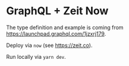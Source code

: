 # GraphQL + Zeit Now

The type definition and example is coming from <https://launchpad.graphql.com/1jzxrj179>.

Deploy via `now` (see <https://zeit.co>).

Run locally via `yarn dev`.
